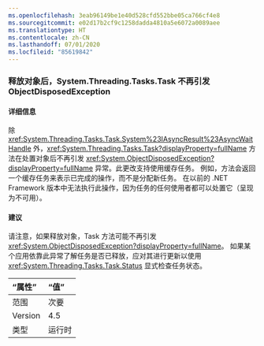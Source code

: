 ```yaml
---
ms.openlocfilehash: 3eab96149be1e40d528cfd552bbe05ca766cf4e8
ms.sourcegitcommit: e02d17b2cf9c1258dadda4810a5e6072a0089aee
ms.translationtype: HT
ms.contentlocale: zh-CN
ms.lasthandoff: 07/01/2020
ms.locfileid: "85619842"
---
```

### <a name="systemthreadingtaskstask-no-longer-throw-objectdisposedexception-after-object-is-disposed"></a>释放对象后，System.Threading.Tasks.Task 不再引发 ObjectDisposedException

#### <a name="details"></a>详细信息

除 <xref:System.Threading.Tasks.Task.System%23IAsyncResult%23AsyncWaitHandle> 外，<xref:System.Threading.Tasks.Task?displayProperty=fullName> 方法在处置对象后不再引发 <xref:System.ObjectDisposedException?displayProperty=fullName> 异常。此更改支持使用缓存任务。 例如，方法会返回一个缓存任务来表示已完成的操作，而不是分配新任务。 在以前的 .NET Framework 版本中无法执行此操作，因为任务的任何使用者都可以处置它（呈现为不可用）。

#### <a name="suggestion"></a>建议

请注意，如果释放对象，Task 方法可能不再引发 <xref:System.ObjectDisposedException?displayProperty=fullName>。 如果某个应用依靠此异常了解任务是否已释放，应对其进行更新以使用 <xref:System.Threading.Tasks.Task.Status> 显式检查任务状态。

| “属性”    | “值”       |
|:--------|:------------|
| 范围   |次要|
|Version|4.5|
|类型|运行时|
